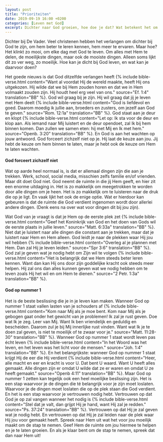 ```yaml
---
layout: post
title: "Prioriteiten"
date: 2019-09-19 16:00 +0200
categories: [Leven met God]
excerpt: Dichter naar God groeien, hoe doe je dat? Wat betekent het om God op nummer 1 te zetten?
---
```


Dichter bij De Vader.
Veel christenen hebben het verlangen om dichter bij God te zijn, om hem beter te leren kennen, hem meer te ervaren.
Maar hoe?
Het klinkt zo mooi, om elke dag met God te leven.
Om alles met Hem te delen, de moeilijkste dingen, maar ook de mooiste dingen.
Alleen soms lijkt dit zo ver weg, zo moeilijk.
Hoe kan je dicht bij God leven, en wat kan je daarvoor doen?

Het goede nieuws is dat God ditzelfde verlangen heeft 
{% include bible-verse.html content="Want al voordat Hij de wereld maakte, heeft Hij ons uitgekozen. Hij wilde dat we bij Hem zouden horen en dat we in Hem volmaakt zouden zijn. Hij houdt heel erg veel van ons." source="Ef. 1:4" translation="BB" %}.
God wil graag bij je zijn.
Hij wil graag dat jij je leven met Hem deelt
{% include bible-verse.html content="God is liefdevol en goed. Daarom moedig ik jullie aan, broeders en zusters, om jezelf aan God te geven." source="Rom. 12:1a" translation="BB" %}.
God staat aan je deur en klopt
{% include bible-verse.html content="Let op: Ik sta voor de deur en klop aan. Als iemand naar Mij luistert en de deur opendoet, zal Ik bij hem binnen komen. Dan zullen we samen eten: hij met Mij en Ik met hem." source="Openb. 3:20" translation="BB" %}.
En God is aan het wachten op jouw antwoord.
God forceert zichzelf niet op je.
Hij laat de keuze aan jou.
Jij hebt de keuze om hem binnen te laten, maar je hebt ook de keuze om Hem te laten wachten.

#### God forceert zichzelf niet

Wat op aarde heel normaal is, is dat er allemaal dingen zijn die aan je trekken.
Werk, school, social media, misschien zelfs familie en/of vrienden.
Maar dit doet God niet.
God neemt de ruimte in die jij Hem geeft, en hier zit een enorme uitdaging in.
Het is zo makkelijk om meegetrokken te worden door alle dingen om je heen.
Het is zo makkelijk om te luisteren naar de druk die op je ligt.
En vaak lijkt het ook de enige optie.
Wat er hierdoor kan gebeuren is dat de ruimte die God verdient ingenomen wordt door allerlei andere dingen.
(Denk eens na over wat voor dingen dit bij jou zijn).

Wat God van je vraagt is dat je Hem op de eerste plek zet
{% include bible-verse.html content="Geef het Koninkrijk van God en het doen van Gods wil de eerste plaats in jullie leven." source="Matt. 6:33a" translation="BB" %}.
Niet dat je luistert naar alle dingen die constant aan je trekken, maar dat je luistert naar Hem en Hem alleen.
God leidt je naar de plekken waar Hij jou wil hebben
{% include bible-verse.html content="Overleg al je plannen met Hem. Dan zal Hij je leven leiden." source="Spr 3:6" translation="BB" %}.
God zal je geven wat je nodig hebt om Zijn wil te volgen 
{% include bible-verse.html content="Het is belangrijk dat we Hem steeds beter leren kennen. Want dan kan Hij ons door zijn goddelijke kracht ook steeds meer helpen. Hij zal ons dan alles kunnen geven wat we nodig hebben om te leven zoals Hij het wil en om Hem te dienen." source="2 Petr. 1:3a" translation="BB" %}.

#### God op nummer 1

Het is de beste beslissing die je in je leven kan maken.
Wanneer God op nummer 1 staat vallen lasten van je schouders af
{% include bible-verse.html content="Kom naar Mij als je moe bent. Kom naar Mij als je gebogen gaat onder het gewicht van je problemen! Ik zal je rust geven. Doe wat Ik je zeg. Leer van Mij. Want Ik ben vriendelijk en geduldig en bescheiden. Daarom zul je bij Mij innerlijke rust vinden. Want wat Ik je te doen zal geven, is niet te moeilijk of te zwaar voor je." source="Matt. 11:28-30" translation="BB" %}.
Wanneer God op nummer 1 staat wordt leven pas écht leven
{% include bible-verse.html content="In het Woord was het leven, en het leven was het licht voor de mensen." source="Joh. 1:4" translation="BB" %}.
En het belangrijkste: wanneer God op nummer 1 staat krijgt Hij de eer die Hij verdient
{% include bible-verse.html content="Heer, alle macht en eer en kracht is voor U. Dat bent U waard. Want U heeft alles gemaakt. Alle dingen zijn er omdat U wilde dat ze er waren en omdat U ze heeft gemaakt." source="Openb 4:11" translation="BB" %}.
Maar God op nummer 1 zetten kan tegelijk ook een heel moeilijke beslissing zijn.
Het is een stap waarvoor je de dingen die té belangrijk voor je zijn moet loslaten.
Waarvoor je de dingen moet loslaten die op de plek staan die God verdient.
En het is een stap waarvoor je vertrouwen nodig hebt.
Vertrouwen op dat God je op zal vangen wanneer het nodig is
{% include bible-verse.html content="Stel dat je valt, dan grijpt Hij je hand, want Hij zal je redden." source="Ps. 37:24" translation="BB" %}.
Vertrouwen op dat Hij je zal geven wat je nodig hebt.
En vertrouwen op dat Hij je zal leiden naar de plek waar Hij jou voor gemaakt heeft.
Spreek naar Hem uit wat het voor jou moeilijk maakt om de stap te nemen.
Geef Hem de ruimte om jou hiermee te helpen en je te laten groeien.
En als je klaar bent om de stap te nemen, spreek dat dan naar Hem uit!